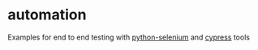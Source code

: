 automation
===================
Examples for end to end testing with [python-selenium](https://selenium-python.readthedocs.io/) and [cypress](https://docs.cypress.io) tools

